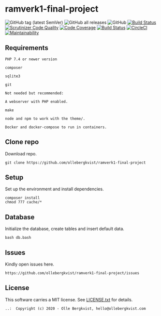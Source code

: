 # ramverk1-final-project

![GitHub tag (latest SemVer)](https://img.shields.io/github/v/tag/ollebergkvist/ramverk1-final-project)
![GitHub all releases](https://img.shields.io/github/downloads/ollebergkvist/ramverk1-final-project/total)
![GitHub](https://img.shields.io/github/license/ollebergkvist/ramverk1-final-project)
[![Build Status](https://travis-ci.com/ollebergkvist/ramverk1-final-project.svg?branch=main)](https://travis-ci.com/ollebergkvist/ramverk1)
[![Scrutinizer Code Quality](https://scrutinizer-ci.com/g/ollebergkvist/ramverk1-final-project/badges/quality-score.png?b=main)](https://scrutinizer-ci.com/g/ollebergkvist/ramverk1-final-project/?branch=main)
[![Code Coverage](https://scrutinizer-ci.com/g/ollebergkvist/ramverk1-final-project/badges/coverage.png?b=main)](https://scrutinizer-ci.com/g/ollebergkvist/ramverk1-final-project/?branch=main)
[![Build Status](https://scrutinizer-ci.com/g/ollebergkvist/ramverk1-final-project/badges/build.png?b=main)](https://scrutinizer-ci.com/g/ollebergkvist/ramverk1-final-project/build-status/main)
[![CircleCI](https://circleci.com/gh/ollebergkvist/ramverk1-final-project.svg?style=shield)](https://circleci.com/gh/ollebergkvist/ramverk1-final-project)
[![Maintainability](https://api.codeclimate.com/v1/badges/0aeba118582c2f3ce5c1/maintainability)](https://codeclimate.com/github/ollebergkvist/ramverk1-final-project/maintainability)

## Requirements

```
PHP 7.4 or newer version

composer

sqlite3

git

Not needed but recommended:

A webserver with PHP enabled.

make

node and npm to work with the theme/.

Docker and docker-compose to run in containers.
```

## Clone repo

Download repo.

```
git clone https://github.com/ollebergkvist/ramverk1-final-project
```

## Setup

Set up the environment and install dependencies.

```
composer install
chmod 777 cache/*
```

## Database

Initialize the database, create tables and insert default data.

```
bash db.bash
```

## Issues

Kindly open issues here.

```
https://github.com/ollebergkvist/ramverk1-final-project/issues
```

## License

This software carries a MIT license. See [LICENSE.txt](https://github.com/ollebergkvist/ramverk1-final-project/blob/main/LICENSE.txt) for details.

```.
..:  Copyright (c) 2020 - Olle Bergkvist, hello@ollebergkvist.com
```
